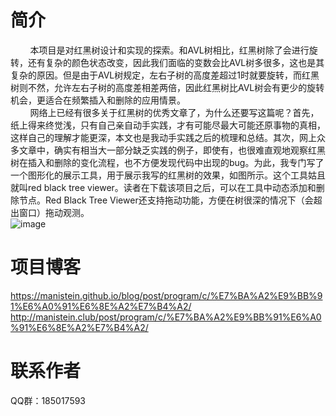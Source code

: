 # 简介
&nbsp;&nbsp;&nbsp;&nbsp;&nbsp;&nbsp;&nbsp;&nbsp;本项目是对红黑树设计和实现的探索。和AVL树相比，红黑树除了会进行旋转，还有复杂的颜色状态改变，因此我们面临的变数会比AVL树多很多，这也是其复杂的原因。但是由于AVL树规定，左右子树的高度差超过1时就要旋转，而红黑树则不然，允许左右子树的高度差相差两倍，因此红黑树比AVL树会有更少的旋转机会，更适合在频繁插入和删除的应用情景。  
&nbsp;&nbsp;&nbsp;&nbsp;&nbsp;&nbsp;&nbsp;&nbsp;网络上已经有很多关于红黑树的优秀文章了，为什么还要写这篇呢？首先，纸上得来终觉浅，只有自己亲自动手实践，才有可能尽最大可能还原事物的真相，这样自己的理解才能更深，本文也是我动手实践之后的梳理和总结。其次，网上众多文章中，确实有相当大一部分缺乏实践的例子，即使有，也很难直观地观察红黑树在插入和删除的变化流程，也不方便发现代码中出现的bug。为此，我专门写了一个图形化的展示工具，用于展示我写的红黑树的效果，如图所示。这个工具姑且就叫red black tree viewer。读者在下载该项目之后，可以在工具中动态添加和删除节点。Red Black Tree Viewer还支持拖动功能，方便在树很深的情况下（会超出窗口）拖动观测。  
![image](https://manistein.github.io/blog/images/data_structure/red-black-tree/red-black-tree-viewer.gif)

# 项目博客
https://manistein.github.io/blog/post/program/c/%E7%BA%A2%E9%BB%91%E6%A0%91%E6%8E%A2%E7%B4%A2/  
http://manistein.club/post/program/c/%E7%BA%A2%E9%BB%91%E6%A0%91%E6%8E%A2%E7%B4%A2/  

# 联系作者
QQ群：185017593
